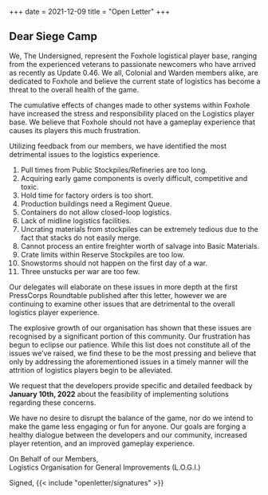 +++
date = 2021-12-09
title = "Open Letter"
+++
## Dear Siege Camp

We, The Undersigned, represent the Foxhole logistical player base, ranging from the experienced veterans to 
passionate newcomers who have arrived as recently as Update 0.46. 
We all, Colonial and Warden members alike, are dedicated to Foxhole and believe the current state of logistics
has become a threat to the overall health of the game.
                            
The cumulative effects of changes made to other systems within Foxhole have increased the stress and
responsibility placed on the Logistics player base. We believe that Foxhole should not have a gameplay
experience that causes its players this much frustration.

Utilizing feedback from our members, we have identified the most detrimental issues to the logistics experience.

1. Pull times from Public Stockpiles/Refineries are too long.
2. Acquiring early game components is overly difficult, competitive and toxic.
3. Hold time for factory orders is too short.
4. Production buildings need a Regiment Queue.
5. Containers do not allow closed-loop logistics.
6. Lack of midline logistics facilities.
7. Uncrating materials from stockpiles can be extremely tedious due to the fact that stacks do not easily merge.
8. Cannot process an entire freighter worth of salvage into Basic Materials.
9. Crate limits within Reserve Stockpiles are too low.
10. Snowstorms should not happen on the first day of a war.
11. Three unstucks per war are too few.

Our delegates will elaborate on these issues in more depth at the first PressCorps Roundtable published
after this letter, however we are continuing to examine other issues that are detrimental to the overall
logistics player experience.

The explosive growth of our organisation has shown that these issues are recognised by a significant
portion of this community. Our frustration has begun to eclipse our patience. While this list does not
constitute all of the issues we’ve raised, we find these to be the most pressing and believe that only
by addressing the aforementioned issues in a timely manner will the attrition of logistics players begin
to be alleviated.

We request that the developers provide specific and detailed feedback by **January 10th, 2022** about the feasibility of implementing solutions regarding these concerns.

We have no desire to disrupt the balance of the game, nor do we intend to make the game less engaging
or fun for anyone. Our goals are forging a healthy dialogue between the developers and our community, 
increased player retention, and an improved gameplay experience.

On Behalf of our Members,<br>Logistics Organisation for General Improvements (L.O.G.I.)

Signed, {{< include "openletter/signatures" >}}